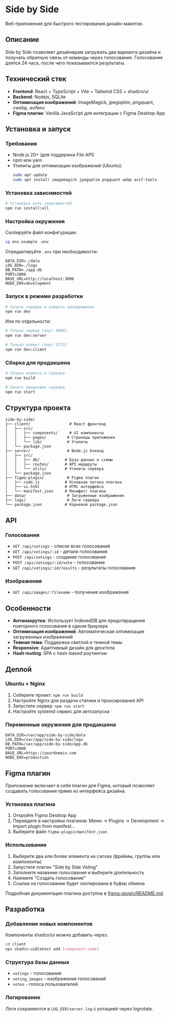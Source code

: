 # Side by Side

Веб-приложение для быстрого тестирования дизайн-макетов.

## Описание

Side by Side позволяет дизайнерам загружать два варианта дизайна и получать обратную связь от команды через голосование. Голосование длится 24 часа, после чего показываются результаты.

## Технический стек

- **Frontend**: React + TypeScript + Vite + Tailwind CSS + shadcn/ui
- **Backend**: Nodejs, SQLite
- **Оптимизация изображений**: ImageMagick, jpegoptim, pngquant, cwebp, avifenc
- **Figma плагин**: Vanilla JavaScript для интеграции с Figma Desktop App

## Установка и запуск

### Требования

- Node.js 20+ (для поддержки File API)
- npm или yarn
- Утилиты для оптимизации изображений (Ubuntu):
  ```bash
  sudo apt update
  sudo apt install imagemagick jpegoptim pngquant webp avif-tools
  ```

### Установка зависимостей

```bash
# Установка всех зависимостей
npm run install:all
```

### Настройка окружения

Скопируйте файл конфигурации:
```bash
cp env.example .env
```

Отредактируйте `.env` при необходимости:
```env
DATA_DIR=./data
LOG_DIR=./logs
DB_PATH=./app.db
PORT=3000
BASE_URL=http://localhost:3000
NODE_ENV=development
```

### Запуск в режиме разработки

```bash
# Запуск сервера и клиента одновременно
npm run dev
```

Или по отдельности:
```bash
# Только сервер (порт 3000)
npm run dev:server

# Только клиент (порт 5173)
npm run dev:client
```

### Сборка для продакшена

```bash
# Сборка клиента и сервера
npm run build

# Запуск продакшен сервера
npm run start
```

## Структура проекта

```
side-by-side/
├── client/                 # React фронтенд
│   ├── src/
│   │   ├── components/     # UI компоненты
│   │   ├── pages/         # Страницы приложения
│   │   └── lib/           # Утилиты
│   └── package.json
├── server/                # Node.js бэкенд
│   ├── src/
│   │   ├── db/           # База данных и схемы
│   │   ├── routes/       # API маршруты
│   │   └── utils/        # Утилиты сервера
│   └── package.json
├── figma-plugin/          # Figma плагин
│   ├── code.js           # Основная логика плагина
│   ├── ui.html           # HTML интерфейса
│   └── manifest.json     # Манифест плагина
├── data/                  # Загруженные изображения
├── logs/                  # Логи сервера
└── package.json          # Корневой package.json
```

## API

### Голосования

- `GET /api/votings` - список всех голосований
- `GET /api/votings/:id` - детали голосования
- `POST /api/votings` - создание голосования
- `POST /api/votings/:id/vote` - голосование
- `GET /api/votings/:id/results` - результаты голосования

### Изображения

- `GET /api/images/:filename` - получение изображения

## Особенности

- **Антинакрутка**: Использует IndexedDB для предотвращения повторного голосования в одном браузере
- **Оптимизация изображений**: Автоматическая оптимизация загруженных изображений
- **Темная тема**: Поддержка светлой и темной темы
- **Responsive**: Адаптивный дизайн для десктопа
- **Hash routing**: SPA с hash-based роутингом

## Деплой

### Ubuntu + Nginx

1. Соберите проект: `npm run build`
2. Настройте Nginx для раздачи статики и проксирования API
3. Запустите сервер: `npm run start`
4. Настройте systemd сервис для автозапуска

### Переменные окружения для продакшена

```env
DATA_DIR=/var/app/side-by-side/data
LOG_DIR=/var/app/side-by-side/logs
DB_PATH=/var/app/side-by-side/app.db
PORT=3000
BASE_URL=https://yourdomain.com
NODE_ENV=production
```

## Figma плагин

Приложение включает в себя плагин для Figma, который позволяет создавать голосования прямо из интерфейса дизайна.

### Установка плагина

1. Откройте Figma Desktop App
2. Перейдите в настройки плагинов: Меню → Plugins → Development → Import plugin from manifest...
3. Выберите файл `figma-plugin/manifest.json`

### Использование

1. Выберите два или более элемента на canvas (фреймы, группы или компоненты)
2. Запустите плагин "Side by Side Voting"
3. Заполните название голосования и выберите длительность
4. Нажмите "Создать голосование"
5. Ссылка на голосование будет скопирована в буфер обмена

Подробная документация плагина доступна в [figma-plugin/README.md](figma-plugin/README.md).

## Разработка

### Добавление новых компонентов

Компоненты shadcn/ui можно добавить через:
```bash
cd client
npx shadcn-ui@latest add [component-name]
```

### Структура базы данных

- `votings` - голосования
- `voting_images` - изображения голосований
- `votes` - голоса пользователей

### Логирование

Логи сохраняются в `LOG_DIR/server.log` с ротацией через logrotate.
